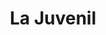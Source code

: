 ---
title: "La Juvenil"
url: /ciudad-autonoma-de-buenos-aires/la-juvenil-godoy-cruz/
shop: pasta
---